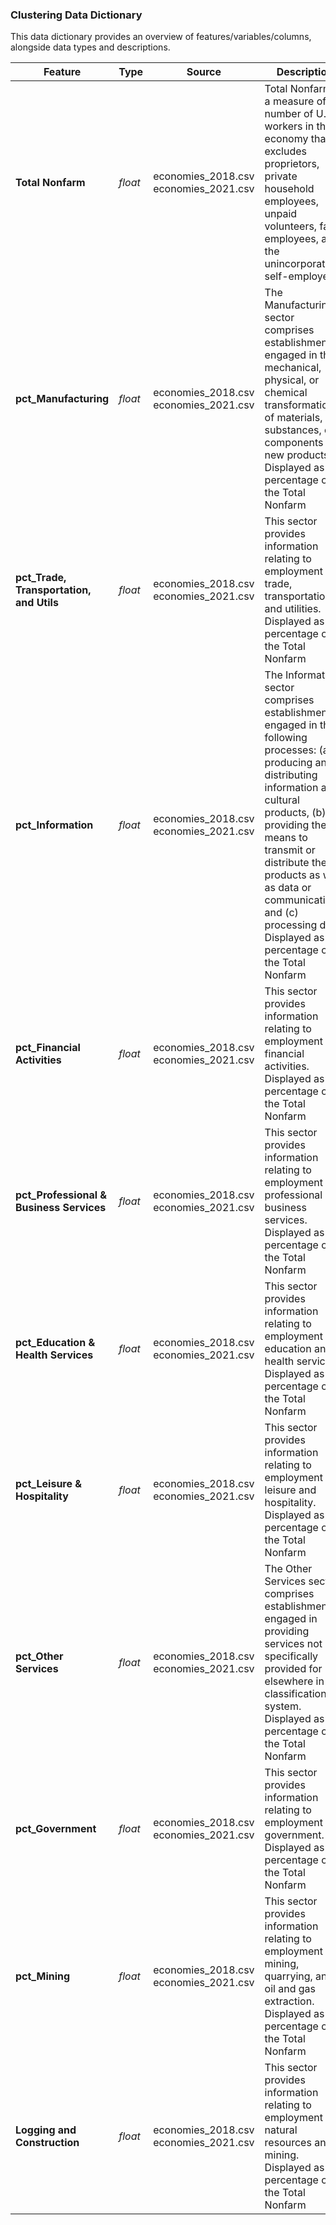 ### Clustering Data Dictionary

This data dictionary provides an overview of features/variables/columns, alongside data types and descriptions. 

|Feature|Type|Source|Description|
|-|-|-|-|
|**Total Nonfarm**|*float*|economies_2018.csv economies_2021.csv|Total Nonfarm is a measure of the number of U.S. workers in the economy that excludes proprietors, private household employees, unpaid volunteers, farm employees, and the unincorporated self-employed|
|**pct_Manufacturing**|*float*|economies_2018.csv economies_2021.csv|The Manufacturing sector comprises establishments engaged in the mechanical, physical, or chemical transformation of materials, substances, or components into new products. Displayed as percentage of the Total Nonfarm| 
|**pct_Trade, Transportation, and Utils**|*float*|economies_2018.csv economies_2021.csv|This sector provides information relating to employment in trade, transportation, and utilities. Displayed as percentage of the Total Nonfarm|
|**pct_Information**|*float*|economies_2018.csv economies_2021.csv|The Information sector comprises establishments engaged in the following processes: (a) producing and distributing information and cultural products, (b) providing the means to transmit or distribute these products as well as data or communications, and (c) processing data. Displayed as percentage of the Total Nonfarm| 
|**pct_Financial Activities**|*float*|economies_2018.csv economies_2021.csv|This sector provides information relating to employment in financial activities. Displayed as percentage of the Total Nonfarm| 
|**pct_Professional & Business Services**|*float*|economies_2018.csv economies_2021.csv|This sector provides information relating to employment in professional and business services. Displayed as percentage of the Total Nonfarm| 
|**pct_Education & Health Services**|*float*|economies_2018.csv economies_2021.csv|This sector provides information relating to employment in education and health services. Displayed as percentage of the Total Nonfarm| 
|**pct_Leisure & Hospitality**|*float*|economies_2018.csv economies_2021.csv|This sector provides information relating to employment in leisure and hospitality. Displayed as percentage of the Total Nonfarm|
|**pct_Other Services**|*float*|economies_2018.csv economies_2021.csv|The Other Services sector comprises establishments engaged in providing services not specifically provided for elsewhere in the classification system. Displayed as percentage of the Total Nonfarm|
|**pct_Government**|*float*|economies_2018.csv economies_2021.csv|This sector provides information relating to employment in government. Displayed as percentage of the Total Nonfarm|
|**pct_Mining**|*float*|economies_2018.csv economies_2021.csv|This sector provides information relating to employment in mining, quarrying, and oil and gas extraction. Displayed as percentage of the Total Nonfarm|
|**Logging and Construction**|*float*|economies_2018.csv economies_2021.csv|This sector provides information relating to employment in natural resources and mining. Displayed as percentage of the Total Nonfarm|
